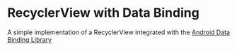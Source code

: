 # RecyclerView with Data Binding

A simple implementation of a RecyclerView integrated with the [Android Data Binding Library](https://developer.android.com/topic/libraries/data-binding/index.html)
